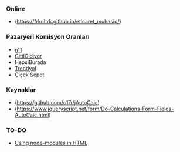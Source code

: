 ### Online
- (https://frknltrk.github.io/eticaret_muhasip/)

### Pazaryeri Komisyon Oranları
- [n11](https://magazadestek.n11.com/s/komisyon-oranlari)
- [GittiGidiyor](https://www.gittigidiyor.com/satici-bilgi-merkezi/ilk-defa-satis-yapmak/ucretler-ve-komisyonlar.html)
- HepsiBurada
- [Trendyol]()
- Çiçek Sepeti

### Kaynaklar
- (https://github.com/c17r/jAutoCalc)
- (https://www.jqueryscript.net/form/Do-Calculations-Form-Fields-AutoCalc.html)


### TO-DO
- [Using node-modules in HTML](https://duckduckgo.com/?q=can+i+use+node+modules+with+html&ia=qa)
